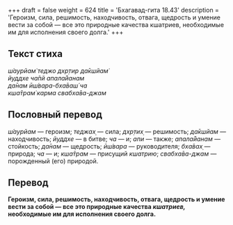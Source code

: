 +++
draft = false
weight = 624
title = 'Бхагавад-гита 18.43'
description = 'Героизм, сила, решимость, находчивость, отвага, щедрость и умение вести за собой — все это природные качества кшатриев, необходимые им для исполнения своего долга.'
+++

## Текст стиха

_ш́аурйам̇ теджо дхр̣тир да̄кшйам̇  
йуддхе ча̄пй апала̄йанам  
да̄нам ӣш́вара-бха̄ваш́ ча  
кша̄трам̇ карма свабха̄ва-джам_

## Пословный перевод

_ш́аурйам_ — героизм; _теджах̣_ — сила; _дхр̣тих̣_ — решимость; _да̄кшйам_ — находчивость; _йуддхе_ — в битве; _ча_ — и; _апи_ — также; _апала̄йанам_ — стойкость; _да̄нам_ — щедрость; _ӣш́вара_ — руководителя; _бха̄вах̣_ — природа; _ча_ — и; _кша̄трам_ — присущий _кшатрию_; _свабха̄ва_\-_джам_ — порожденный (его) природой.

## Перевод

**Героизм, сила, решимость, находчивость, отвага, щедрость и умение вести за собой — все это природные качества _кшатриев,_ необходимые им для исполнения своего долга.**
